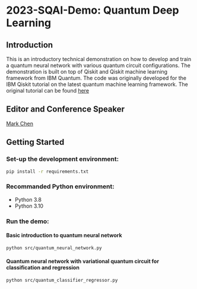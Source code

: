 # 2023-SQAI-Demo: Quantum Deep Learning
## Introduction
This is an introductory technical demonstration on how to develop and train a quantum neural network with various quantum circuit configurations. The demonstration is built on top of Qiskit and Qiskit machine learning framework from IBM Quantum. The code was originally developed for the IBM Qiskit tutorial on the latest quantum machine learning framework. The original tutorial can be found [here](https://qiskit.org/ecosystem/machine-learning/tutorials/index.html)

## Editor and Conference Speaker
[Mark Chen](https://www.github.com/MarkCodering)

## Getting Started
### Set-up the development environment:
```bash
pip install -r requirements.txt
```

### Recommanded Python environment:
- Python 3.8
- Python 3.10

### Run the demo:
#### Basic introduction to quantum neural network
```bash
python src/quantum_neural_network.py
```

#### Quantum neural network with variational quantum circuit for classification and regression
```bash
python src/quantum_classifier_regressor.py
```